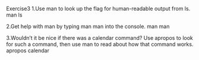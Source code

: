 Exercise3
1.Use man to look up the flag for human-readable output from ls.
man ls

2.Get help with man by typing man man into the console.
man man

3.Wouldn’t it be nice if there was a calendar command? Use apropos to look for such a command, then use man to read about how that command works.
apropos calendar
